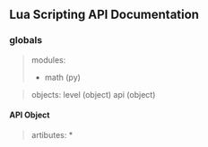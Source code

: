 ## Lua Scripting API Documentation

### globals

> modules:
>* math (py)

> objects:
> level (object)
> api (object)
> 
> 

#### API Object
> artibutes:
> *
